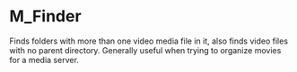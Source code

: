 # M_Finder
Finds folders with more than one video media file in it, also finds video files with no parent directory. Generally useful when trying to organize movies for a media server.
